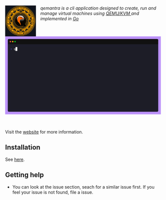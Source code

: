 <img alt="qemantra icon" height="100" width="100" src="./assets/qemantra.svg" align="left" style="padding-right: 1em"> *qemantra is a cli application designed to create, run and manage virtual machines using <a href="qemu"> QEMU/KVM </a> and implemented in <a href="">Go</a>*

</br>

![carbon](./docs/src/gifs/intro.gif)

</br>


Visit the [website](https://qemantra.pspiagicw.xyz) for more information.
## Installation

See [here](https://qemantra.pspiagicw.xyz).

## Getting help

- You can look at the issue section, seach for a similar issue first. If you feel your issue is not found, file a issue.

<!-- `qemantra` is a command-line tool for creating and managing QEMU Virtual Machines. -->
<!---->
<!-- QEMU is better and sometimes faster than VirtualBox , but does not have any -->
<!-- command-line central managing solution. This tool aims to manage and run your virtual machines using `QEMU`. -->
<!---->
<!-- ![img](./assets/gifs/intro.gif) -->
<!---->
<!-- ## Features -->
<!---->
<!-- - Create , list and run virtual machines. -->
<!-- - Create configurations to run on demand. -->
<!-- - Use features of QEMU like KVM , multiple architecture support etc. -->
<!-- - Features like UEFI available in a simple flag! -->
<!---->
<!-- ## Examples -->
<!-- ### Running a Virtual Machine -->
<!-- ![img](./assets/gifs/run-iso.gif) -->
<!---->
<!-- ### Run a machine with boot menu -->
<!-- ![img](./assets/gifs/run-menu.gif) -->
<!---->
<!-- ### Create a Machine -->
<!-- ![img](./assets/gifs/create-machine-disk.gif) -->
<!---->
<!-- ### Create a Machine with Disk -->
<!-- ![img](./assets/gifs/create-machine-no-disk.gif) -->
<!---->
<!-- ### Create a Image -->
<!-- ![img](./assets/gifs/create-img.gif) -->
<!---->
<!-- ### Usage -->
<!-- Call `qemantra` in your terminal. -->
<!-- ```sh -->
<!-- $ qemantra -->
<!-- ``` -->
<!---->
<!-- #### Check -->
<!-- Run `qemantra check` for checking for dependencies and configuration. -->
<!---->
<!-- Highly recommended before using `qemantra`!. -->
<!---->
<!-- #### Create Machine -->
<!---->
<!-- The `qemantra create-machine` subcommand provides functionality to create machines. -->
<!-- | Option        | Description                                             | -->
<!-- |---------------|---------------------------------------------------------| -->
<!-- | `--name`      | Name of the machine                                     | -->
<!-- | `--no-disk`   | Don't create a disk                                     | -->
<!-- | `--disk-name` | Name of the disk(Not applicable when using `no-disk`)   | -->
<!-- | `--disk-size` | Size of the disk(Not applicable when using `disk-size`) | -->
<!-- | `--cpu-cores` | Cores to provide to the RAM.                            | -->
<!-- | `--mem-size`  | RAM to provide to the VM                                | -->
<!---->
<!-- #### Running a machine -->
<!---->
<!-- The `qemantra run` subcommand provides functionality to run a virtual machine. -->
<!-- | Option           | Description                                                                      | -->
<!-- |------------------|----------------------------------------------------------------------------------| -->
<!-- | `--name`         | Name of the machine                                                              | -->
<!-- | `--iso`          | Path to the ISO(Relative path works)                                             | -->
<!-- | `--disk`         | Disk name to add to boot order(Should be in default qemantra directory)          | -->
<!-- | `--externaldisk` | Path to a external disk to add to boot order(Any disk , not managed by qemantra) | -->
<!-- | `--boot`         | Boot options while starting the VM                                               | -->
<!-- | `--uefi`         | Enable UEFI support(Requires `OVMF` to be installed)                             | -->
<!-- | `--no-kvm`       | Disables KVM(Enabled by default)                                                                                 | -->
<!---->
<!-- The boot options can be either `menu` which provides a menu to choose between boot devices. Or you can use `iso` option to directly boot the given iso. -->
<!---->
<!-- #### Renaming a machine -->
<!-- The `qemantra rename` command is used to rename a existing virtual machine. -->
<!-- If `qemantra run` has no arguments , it will execute the last machine which was booted. -->
<!---->
<!--      -->
<!-- #### List machines -->
<!-- Use `qemantra list` to list currently configured machines. Use `--verbose` option to list more information about the VM(Mem , Cpu etc). -->
<!---->
<!-- You can list the images managed by `qemantra` by using `--images` option to `qemantra list`. -->
<!---->
<!-- ## Installation ? -->
<!---->
<!-- ### Installation using Go -->
<!-- You can install using Go by using -->
<!-- ```sh -->
<!-- go install github.com/pspiagicw/qemantra -->
<!-- ``` -->
<!---->
<!-- This requires `$GOBIN` to be in our `$PATH` variable. -->
<!---->
<!-- ### Installation using script -->
<!-- You can also use the autoinstall script.  -->
<!-- You should generally not execute scripts from the internet , so check the script -->
<!-- ```sh -->
<!-- curl https://raw.githubusercontent.com/pspiagicw/qemantra/main/scripts/install.sh | bash -->
<!-- ``` -->
<!---->
<!-- ### Installing manually -->
<!-- - Download the static binary from the [release](https://github.com/pspiagicw/qemantra/releases) page. -->
<!-- - Move the binary to a location on your `$PATH` variable. -->
<!---->
<!-- ## Roadmap ? -->
<!---->
<!-- These are the major features planned to be added to `qemantra`. Other features are welcome to be discussed. -->
<!---->
<!-- - [x] Running virtual machines -->
<!-- - [x] Creating virtual machines. -->
<!-- - [x] Can use memory and cpu cores. -->
<!-- - [x] Can use iso while running -->
<!-- - [x] Can use different disks while running -->
<!-- - [x] Can use external disk while running -->
<!-- - [x] Can use boot options -->
<!-- - [x] Make a auto install script. -->
<!-- - [x] Support UEFI using OVMF -->
<!-- - [ ] Control logging functionality(`-v` / `-vv` and `-vvv`) -->
<!-- - [ ] Add to major repositories(Debian , AUR , Gentoo) -->
<!-- - [ ] Configuration changes using ENVIRONMENT VARIABLES -->
<!-- - [ ] Multiple architecture support -->
<!-- - [ ] Suppport easy clipboard sharing -->
<!-- - [ ] Support easy shared folder support -->
<!-- - [ ] List currently running machines. -->
<!---->
<!-- ## Motivation ? -->
<!---->
<!-- Virtualbox is good, but it has a QT interface and it's command line inteface is hectic at best. -->
<!-- QEMU has no official (or good) frontend , the command line interface is mature , but has no central managing solution. -->
<!---->
<!-- `qemantra` aims to become a simple and convinient way to manage Virtual Machines. It is designed for the casual Virtualizer. -->
<!---->
<!-- ## Contributing -->
<!---->
<!-- Anybody is welcome to contribute! -->
<!--   -->
<!-- `qemantra` is written in Golang , so Golang developers can contribute in the technical aspect. -->
<!-- If you want to contribute non-technically , then too you are welcome! -->
<!-- There are lot's of work in documentation and other aspects! -->
<!-- For bugs and feature requests , open a issue. -->
<!---->
